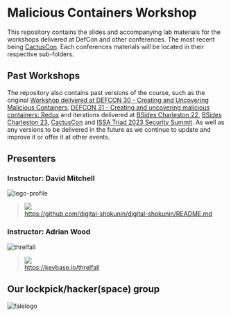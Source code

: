 # Malicious Containers Workshop

This repository contains the slides and accompanying lab materials for the workshops delivered at DefCon and other conferences. The most recent being [CactusCon](CactusCon_24/README.md). Each conferences materials will be located in their respective sub-folders.


## Past Workshops

The repository also contains past versions of the course, such as the original [Workshop delivered at DEFCON 30 - Creating and Uncovering Malicious Containers](https://forum.defcon.org/node/241774), [DEFCON 31 - Creating and uncovering malicious containers: Redux](https://forum.defcon.org/node/246020) and iterations delivered at [BSides Charleston 22](https://bsideschs.ticketbud.com/ws-creating), [BSides Charleston 23](https://bsideschs.ticketbud.com/ws-malkub), [CactusCon](https://www.cactuscon.com/cc12-schedule) and [ISSA Triad 2023 Security Summit](https://triadnc.issa.org/). As well as any versions to be delivered in the future as we continue to update and improve it or offer it at other events. 


## Presenters

### Instructor: David Mitchell
![lego-profile](https://github.com/lockfale/Malicious_Containers_Workshop/assets/913856/f3e64df8-215f-466a-b9cb-a3933e807b60)
> <a target="_blank" href="https://twitter.com/digish0"><img src="https://img.shields.io/twitter/follow/digish0"></a>\
> https://github.com/digital-shokunin/digital-shokunin/README.md

### Instructor: Adrian Wood 
![threlfall](https://github.com/lockfale/Malicious_Containers_Workshop/assets/913856/901c59ef-9e83-49d1-b0df-d89c6002338d)
> <a target="_blank" href="https://twitter.com/whitehatsec"><img src="https://img.shields.io/twitter/follow/whitehacksec"></a>\
> https://keybase.io/threlfall 


## Our lockpick/hacker(space) group

![falelogo](https://github.com/lockfale/Malicious_Containers_Workshop/assets/913856/4a836cf4-cc97-49ec-a4c8-ed739c83820e)
